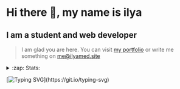 # Hi there 👋, my name is ilya
## I am a student and web developer
<!-- ![I am a student and web developer](https://i.pinimg.com/originals/b9/ba/44/b9ba446cca2bb06ff1a8d49fd46581ed.jpg) -->

>I am glad you are here. You can visit [my portfolio](https://ilyamed.site/) or write me something on me@ilyamed.site 

<!-- - 🔭 I’m currently working on some pet projects
- 🤔 I’m looking for help with design...
- 🥅 2022 Goals: Find a job
- 💬 Ask me about my favourite movies 
 -->
 
<details>
  <summary>:zap: Stats:</summary>
<p><!-- https://github.com/anmol098/waka-readme-stats -->
  
![Profile Views](https://komarev.com/ghpvc/?username=Terro216&color=blueviolet)

<!--START_SECTION:waka-->
![Code Time](http://img.shields.io/badge/Code%20Time-0%20secs-blue)

**🐱 My GitHub Data** 

> 🏆 263 Contributions in the Year 2022
 > 
> 📦 128.3 kB Used in GitHub's Storage 
 > 
> 💼 Opted to Hire
 > 
> 📜 13 Public Repositories 
 > 
> 🔑 2 Private Repositories  
 > 
**I'm a Night 🦉** 

```text
🌞 Morning    39 commits     ██░░░░░░░░░░░░░░░░░░░░░░░   10.03% 
🌆 Daytime    65 commits     ████░░░░░░░░░░░░░░░░░░░░░   16.71% 
🌃 Evening    166 commits    ██████████░░░░░░░░░░░░░░░   42.67% 
🌙 Night      119 commits    ███████░░░░░░░░░░░░░░░░░░   30.59%

```


📊 **This Week I Spent My Time On** 

```text
⌚︎ Time Zone: Europe/Moscow

💬 Programming Languages: 
JavaScript               5 hrs 15 mins       ██████████████░░░░░░░░░░░   58.08% 
C++                      3 hrs 31 mins       █████████░░░░░░░░░░░░░░░░   38.96% 
CMake                    15 mins             ░░░░░░░░░░░░░░░░░░░░░░░░░   2.82% 
ObjectiveC               0 secs              ░░░░░░░░░░░░░░░░░░░░░░░░░   0.14%

🔥 Editors: 
VS Code                  5 hrs 15 mins       ██████████████░░░░░░░░░░░   58.08% 
CLion                    3 hrs 47 mins       ██████████░░░░░░░░░░░░░░░   41.92%

🐱‍💻 Projects: 
ITLab-Projects-Front     5 hrs 15 mins       ██████████████░░░░░░░░░░░   58.08% 
siaod                    3 hrs 47 mins       ██████████░░░░░░░░░░░░░░░   41.92% 
mirea_siaod              0 secs              ░░░░░░░░░░░░░░░░░░░░░░░░░   0.0%

```


 Last Updated on 24/05/2022 18:50:24 UTC
<!--END_SECTION:waka-->
  
![GitHub stats](https://github-readme-stats.vercel.app/api?username=Terro216&show_icons=true&theme=darcula)  
</p>
</details>

[![Typing SVG](https://readme-typing-svg.herokuapp.com?color=%23204829&duration=7000&lines=Wake+up%2C+Neo...)](https://git.io/typing-svg)
